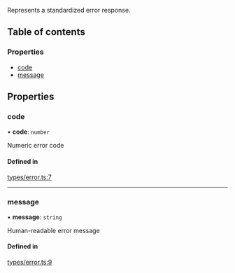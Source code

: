 Represents a standardized error response.

## Table of contents

### Properties

- [code](ErrorResponse.md#code)
- [message](ErrorResponse.md#message)

## Properties

### code

• **code**: `number`

Numeric error code

#### Defined in

[types/error.ts:7](https://github.com/Prove-Anything/smartlinks/blob/54a929dabe2ef3c5f4a5a559c656ea584231138a/src/types/error.ts#L7)

___

### message

• **message**: `string`

Human-readable error message

#### Defined in

[types/error.ts:9](https://github.com/Prove-Anything/smartlinks/blob/54a929dabe2ef3c5f4a5a559c656ea584231138a/src/types/error.ts#L9)
